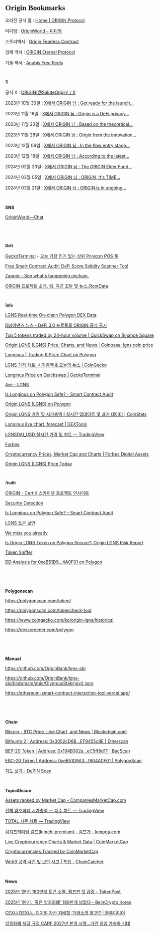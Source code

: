 <head>
<body>
<h1 style="margin: 0.0px 0.0px 16.1px 0.0px; font: 24.0px Times; -webkit-text-stroke: #000000"><span class="s1"><b>Origin Bookmarks</b><b></b></span></h1>
  
<p class="p2"><span class="s2">오리진 공식 홈 : <a href="https://originworld.org/"><span class="s3">Home | ORIGIN Protocol</span></a></span></p>

<p class="p2"><span class="s2">미디엄 : <a href="https://originworld.medium.com/"><span class="s3">OriginWorld – </span><span class="s4">미디엄</span></a></span></p>
<p class="p3"><span class="s2">스토리백서 : <a href="https://origin-3.gitbook.io/origin-fearless-contract"><span class="s5">Origin Fearless Contract</span></a></span></p>
<p class="p3"><span class="s2">경제 백서 : <a href="https://origin-3.gitbook.io/origin-eternal-protocol"><span class="s5">ORIGIN Eternal Protocol</span></a></span></p>
<p class="p3"><span class="s2">기술 백서 : <a href="https://origin-5.gitbook.io/anubis-free-reels"><span class="s5">Anubis Free Reels</span></a></span></p>
<p class="p4"><span class="s1"></span><br></p>
<h3 style="margin: 0.0px 0.0px 14.0px 0.0px; font: 14.0px Times; -webkit-text-stroke: #000000"><span class="s1"><b>X</b><b></b></span></h3>
<p class="p2"><span class="s6">공식 X : <a href="https://x.com/SaluteOrigin"><span class="s7">ORIGIN(@SaluteOrigin) / X</span></a></span></p>
<p class="p2"><span class="s8">2023년 10월 30일 : <a href="https://x.com/SaluteOrigin/status/1718888173244453181"><span class="s3">X</span><span class="s4">에서</span><span class="s3"> ORIGIN </span><span class="s4">님</span><span class="s3"> : Get ready for the launch…</span></a></span></p>
<p class="p2"><span class="s8">2023년 11월 16일 : <a href="https://x.com/SaluteOrigin/status/1724922219682242967"><span class="s3">X</span><span class="s4">에서</span><span class="s3"> ORIGIN </span><span class="s4">님</span><span class="s3"> : Origin is a DeFi privacy…</span></a></span></p>
<p class="p2"><span class="s8">2023년 11월 20일 : <a href="https://x.com/SaluteOrigin/status/1726316443355304088"><span class="s3">X</span><span class="s4">에서</span><span class="s3"> ORIGIN </span><span class="s4">님</span><span class="s3"> : Based on the theoretical…</span></a></span></p>
<p class="p2"><span class="s8">2023년 11월 28일 : <a href="https://x.com/SaluteOrigin/status/1729505194268872716"><span class="s3">X</span><span class="s4">에서</span><span class="s3"> ORIGIN </span><span class="s4">님</span><span class="s3"> : Origin from the innovation…</span></a></span></p>
<p class="p2"><span class="s8">2023년 12월 06일 : <a href="https://x.com/SaluteOrigin/status/1732117082962264266"><span class="s3">X</span><span class="s4">에서</span><span class="s3"> ORIGIN </span><span class="s4">님</span><span class="s3"> : In the flow entry stage…</span></a></span></p>
<p class="p2"><span class="s8">2023년 12월 18일 : <a href="https://x.com/SaluteOrigin/status/1736676123986301263"><span class="s3">X</span><span class="s4">에서</span><span class="s3"> ORIGIN </span><span class="s4">님</span><span class="s3"> : According to the latest…</span></a></span></p>
<p class="p2"><span class="s8">2024년 02월 23일 : <a href="https://x.com/SaluteOrigin/status/1760955559581474907"><span class="s3">X</span><span class="s4">에서</span><span class="s3"> ORIGIN </span><span class="s4">님</span><span class="s3"> : The ORIGIN Elder Fund…</span></a></span></p>
<p class="p2"><span class="s8">2024년 03월 05일 : <a href="https://x.com/SaluteOrigin/status/1764958425757458591"><span class="s3">X</span><span class="s4">에서</span><span class="s3"> ORIGIN </span><span class="s4">님</span><span class="s3"> : ORIGIN, It's TIME…</span></a></span></p>
<p class="p2"><span class="s8">2024년 03월 21일 : <a href="https://x.com/SaluteOrigin/status/1770771929172935011"><span class="s3">X</span><span class="s4">에서</span><span class="s3"> ORIGIN </span><span class="s4">님</span><span class="s3"> : ORIGIN is in ongoing…</span></a></span></p>
<p class="p4"><span class="s1"></span><br></p>
<p class="p5"><span class="s1"><b>SNS</b><b></b></span></p>
<p class="p2"><span class="s9"><a href="https://web.telegram.org/a/#-1001916328810">OriginWorld—Chat</a></span></p>
<p class="p6"><span class="s9"></span><br></p>
<p class="p7"><span class="s1"></span><br></p>
<h3 style="margin: 0.0px 0.0px 14.0px 0.0px; font: 14.0px Times; -webkit-text-stroke: #000000"><span class="s1"><b>Defi</b><b></b></span></h3>
<p class="p2"><span class="s9"><a href="https://www.geckoterminal.com/ko/polygon_pos/pools">GeckoTerminal</a> - <a href="https://www.geckoterminal.com/ko/polygon_pos/pools"><span class="s10">오늘</span> <span class="s10">가장</span> <span class="s10">인기</span> <span class="s10">있는</span> <span class="s10">상위</span> Polygon POS <span class="s10">풀</span></a></span></p>
<p class="p2"><span class="s9"><a href="https://de.fi/scanner">Free Smart Contract Audit: DeFi Score Solidity Scanner Tool</a></span></p>
<p class="p2"><span class="s9"><a href="https://zapper.xyz/?trendingType=trending">Zapper - See what's happening onchain.</a></span></p>
<p class="p2"><span class="s9"><a href="https://ko.rootdata.com/Projects/detail/ORIGIN?k=MTU5NTY%3D">ORIGIN <span class="s10">프로젝트</span> <span class="s10">소개</span>, <span class="s10">팀</span>, <span class="s10">자금</span> <span class="s10">조달</span> <span class="s10">및</span> <span class="s10">뉴스</span>_RootData</a></span></p>
<p class="p4"><span class="s1"></span><br></p>
<h3 style="margin: 0.0px 0.0px 14.0px 0.0px; font: 14.0px Times; -webkit-text-stroke: #000000"><span class="s1"><b>Info</b><b></b></span></h3>
<p class="p2"><span class="s9"><a href="https://dex.coinmarketcap.com/token/polygon/0xeb51d9a39ad5eef215dc0bf39a8821ff804a0f01/">LGNS Real-time On-chain Polygon DEX Data</a></span></p>
<p class="p2"><span class="s9"><a href="https://www.binance.com/en/square/post/03-16-2024-defi-3-0-origin-5466478430618?ref=527648310&amp;utm_campaign=app_share_link&amp;utm_source=telegram">D바이낸스 뉴스 - DeFi 3.0 <span class="s10">프로토콜</span> ORIGIN <span class="s10">공식</span> <span class="s10">출시</span></a></span></p>
<p class="p2"><span class="s9"><a href="https://www.binance.com/en/square/post/10617615368202">Top 5 tokens traded by 24-hour volume | QuickSwap on Binance Square</a></span></p>
<p class="p2"><span class="s9"><a href="https://www.coinbase.com/price/origin-lgns">Origin LGNS (LGNS) Price, Charts, and News | Coinbase: lgns coin price</a></span></p>
<p class="p2"><span class="s9"><a href="https://web3.okx.com/token/polygon/0xeb51d9a39ad5eef215dc0bf39a8821ff804a0f01">Longinus | Trading &amp; Price Chart on Polygon</a></span></p>
<p class="p2"><span class="s9"><a href="https://www.coingecko.com/ko/%EC%BD%94%EC%9D%B8/origin-lgns">LGNS <span class="s10">가격</span> <span class="s10">차트</span>, <span class="s10">시가총액</span> &amp; <span class="s10">오늘의</span> <span class="s10">뉴스</span> | CoinGecko</a></span></p>
<p class="p2"><span class="s9"><a href="https://www.geckoterminal.com/polygon_pos/pools/0x882df4b0fb50a229c3b4124eb18c759911485bfb">Longinus Price on Quickswap | GeckoTerminal</a></span></p>
<p class="p2"><span class="s9"><a href="https://ave.ai/token/0xeb51d9a39ad5eef215dc0bf39a8821ff804a0f01-polygon?from=Home">Ave - LGNS</a></span></p>
<p class="p2"><span class="s9"><a href="https://de.fi/scanner/contract/0xeb51d9a39ad5eef215dc0bf39a8821ff804a0f01?chainId=plg">Is Longinus on Polygon Safe? - Smart Contract Audit</a></span></p>
<p class="p2"><span class="s9"><a href="https://zapper.xyz/token/polygon/0xeb51d9a39ad5eef215dc0bf39a8821ff804a0f01/LGNS/details?tab=overview">Origin LGNS (LGNS) on Polygon</a></span></p>
<p class="p2"><span class="s9"><a href="https://coinstats.app/ko/coins/origin-lgns/">Origin LGNS <span class="s10">가격</span> <span class="s10">및</span> <span class="s10">시가총액</span> | <span class="s10">실시간</span> <span class="s10">업데이트</span> <span class="s10">및</span> <span class="s10">과거</span> <span class="s10">데이터</span> | CoinStats</a></span></p>
<p class="p2"><span class="s9"><a href="https://www.dextools.io/app/en/polygon/pair-explorer/0x882df4b0fb50a229c3b4124eb18c759911485bfb?t=1754966005100">Longinus live chart, forecast | DEXTools</a></span></p>
<p class="p2"><span class="s9"><a href="https://kr.tradingview.com/symbols/LGNSDAI_882DF4.USD/?asset=base&amp;exchange=QUICKSWAP&amp;timeframe=ALL">LGNSDAI_USD <span class="s10">실시간</span> <span class="s10">가격</span> <span class="s10">및</span> <span class="s10">차트</span> — TradingView</a></span></p>
<p class="p2"><span class="s9"><a href="https://www.forbes.com/">Forbes</a></span></p>
<p class="p2"><span class="s9"><a href="https://www.forbes.com/digital-assets/crypto-prices/?page=142&amp;sh=553595112478">Cryptocurrency Prices, Market Cap and Charts | Forbes Digital Assets</a></span></p>
<p class="p2"><span class="s9"><a href="https://www.forbes.com/digital-assets/assets/origin-lgns-lgns/">Origin LGNS (LGNS) Price Today</a></span></p>
<p class="p4"><span class="s1"></span><br></p>
<h3 style="margin: 0.0px 0.0px 14.0px 0.0px; font: 14.0px Times; -webkit-text-stroke: #000000"><span class="s1"><b>Audit</b><b></b></span></h3>
<p class="p2"><span class="s9"><a href="https://skynet.certik.com/ko/projects/origin#code-security">ORIGIN - CertiK <span class="s10">스카이넷</span> <span class="s10">프로젝트</span> <span class="s10">인사이트</span></a></span></p>
<p class="p2"><span class="s9"><a href="https://tokensecurity.tptool.pro/?locale=en&amp;utm_source=tokenpocket#/?address=0xeb51d9a39ad5eef215dc0bf39a8821ff804a0f01&amp;ns=ethereum&amp;chain_id=137&amp;blockchain_id=18">Security Detection</a></span></p>
<p class="p2"><span class="s9"><a href="https://de.fi/scanner/contract/0xeb51d9a39ad5eef215dc0bf39a8821ff804a0f01?chainId=plg">Is Longinus on Polygon Safe? - Smart Contract Audit</a></span></p>
<p class="p2"><span class="s9"><a href="https://gopluslabs.io/token-security/137/0xeb51d9a39ad5eef215dc0bf39a8821ff804a0f01">LGNS <span class="s10">토큰</span> <span class="s10">보안</span></a></span></p>
<p class="p2"><span class="s9"><a href="https://www.cyberscope.io/cyberscan?chainId=137&amp;address=0xeb51d9a39ad5eef215dc0bf39a8821ff804a0f01#security">We miss you already</a></span></p>
<p class="p2"><span class="s9"><a href="https://check.quillai.network/polygon/0xeb51d9a39ad5eef215dc0bf39a8821ff804a0f01">Is Origin LGNS Token on Polygon Secure?: Origin LGNS Risk Report</a></span></p>
<p class="p2"><span class="s9"><a href="https://tokensniffer.com/token/poly/0xeb51d9a39ad5eef215dc0bf39a8821ff804a0f01">Token Sniffer</a></span></p>
<p class="p2"><span class="s9"><a href="https://dapp.webacy.com/dyor/address/0xeB51D9A39AD5EEF215dC0Bf39a8821ff804A0F01?chain=pol">DD Analysis for 0xeB51D9...4A0F01 on Polygon</a></span></p>
<p class="p6"><span class="s9"></span><br></p>
<p class="p6"><span class="s9"></span><br></p>
<p class="p8"><span class="s1"><b>Polygonscan</b><b></b></span></p>
<p class="p9"><span class="s9"><a href="https://polygonscan.com/token/0xeB51D9A39AD5EEF215dC0Bf39a8821ff804A0F01#balances">https://polygonscan.com/token/<span class="s11"></span></a></span></p>
<p class="p9"><span class="s9"><a href="https://polygonscan.com/tokencheck-tool">https://polygonscan.com/tokencheck-tool<span class="s11"></span></a></span></p>
<p class="p9"><span class="s9"><a href="https://www.coingecko.com/ko/%EC%BD%94%EC%9D%B8/origin-lgns/historical_data?start=2025-07-13&amp;end=2025-08-12">https://www.coingecko.com/ko/origin-lgns/historical<span class="s11"></span></a></span></p>
<p class="p9"><span class="s9"><a href="https://dexscreener.com/polygon/0x882df4b0fb50a229c3b4124eb18c759911485bfb">https://dexscreener.com/polygon<span class="s11"></span></a></span></p>
<p class="p6"><span class="s9"></span><br></p>
<p class="p6"><span class="s9"></span><br></p>
<p class="p8"><span class="s1"><b>Manual</b><b></b></span></p>
<p class="p9"><span class="s9"><a href="https://github.com/OriginBank/lgns-abi">https://github.com/OriginBank/lgns-abi<span class="s11"></span></a></span></p>
<p class="p10"><span class="s1"><a href="https://github.com/OriginBank/lgns-abi/blob/main/abis/OlympusStakingv2.json">https://github.com/OriginBank/lgns-abi/blob/main/abis/OlympusStakingv2.json<span class="s12"></span></a></span></p>
<p class="p10"><span class="s1"><a href="https://ethereum-smart-contract-interaction-tool.vercel.app/">https://ethereum-smart-contract-interaction-tool.vercel.app/<span class="s12"></span></a></span></p>
<p class="p6"><span class="s9"></span><br></p>
<p class="p6"><span class="s9"></span><br></p>
<p class="p8"><span class="s1"><b>Chain</b><b></b></span></p>
<p class="p9"><span class="s9"><a href="https://www.blockchain.com/explorer/assets/btc">Bitcoin - BTC Price, Live Chart, and News | Blockchain.com<span class="s11"></span></a></span></p>
<p class="p9"><span class="s9"><a href="https://etherscan.io/address/0x3052cD6BF951449A984fe4B5a38B46AEF9455c8E#tokentxns">Bithumb 2 | Address: 0x3052cD6B...EF9455c8E | Etherscan<span class="s11"></span></a></span></p>
<p class="p9"><span class="s9"><a href="https://bscscan.com/token/0x194B302a4b0a79795Fb68E2ADf1B8c9eC5ff8d1F#balances">BEP-20 Token | Address: 0x194B302a...eC5ff8d1F | BscScan<span class="s11"></span></a></span></p>
<p class="p9"><span class="s9"><a href="https://polygonscan.com/token/0xeB51D9A39AD5EEF215dC0Bf39a8821ff804A0F01#balances">ERC-20 Token | Address: 0xeB51D9A3...f804A0F01 | PolygonScan<span class="s11"></span></a></span></p>
<p class="p9"><span class="s10"><a href="https://depinscan.io/ko/map-view">지도<span class="s13"> </span><span class="s11">보기</span><span class="s13"> - DePIN Scan</span></a></span></p>
<p class="p11"><span class="s1"><b></b></span><br></p>
<p class="p5"><span class="s1"><b>Topic&amp;Issue</b><b></b></span></p>
<p class="p2"><span class="s9"><a href="https://companiesmarketcap.com/assets-by-market-cap/#google_vignette">Assets ranked by Market Cap - CompaniesMarketCap.com</a></span></p>
<p class="p2"><span class="s10"><a href="https://kr.tradingview.com/symbols/TOTAL/?timeframe=60M">전체<span class="s14"> </span><span class="s9">암호화폐</span><span class="s14"> </span><span class="s9">시가총액</span><span class="s14"> — </span><span class="s9">지수</span><span class="s14"> </span><span class="s9">차트</span><span class="s14"> — TradingView</span></a></span></p>
<p class="p2"><span class="s9"><a href="https://kr.tradingview.com/symbols/TOTAL/seasonals/">TOTAL <span class="s10">시즌</span> <span class="s10">차트</span> — TradingView</a></span></p>
<p class="p2"><span class="s10"><a href="https://kimpga.com/">김치프리미엄<span class="s14"> </span><span class="s9">김프</span><span class="s14">(kimchi premium) - </span><span class="s9">김프가</span><span class="s14"> - kimpga.com</span></a></span></p>
<p class="p2"><span class="s9"><a href="https://coinmarketcap.com/charts/">Live Cryptocurrency Charts &amp; Market Data | CoinMarketCap</a></span></p>
<p class="p2"><span class="s9"><a href="https://coinmarketcap.com/charts/number-of-cryptocurrencies-tracked/">Cryptocurrencies Tracked by CoinMarketCap</a></span></p>
<p class="p9"><span class="s9"><a href="https://www.chaincatcher.com/ko/special/152">Web3 <span class="s15">공격</span><span class="s11"> </span><span class="s15">사건</span><span class="s11"> </span><span class="s15">및</span><span class="s11"> </span><span class="s15">보안</span><span class="s11"> </span><span class="s15">사고</span><span class="s11"> | </span><span class="s15">특집</span><span class="s11"> - ChainCatcher</span></a></span></p>
<p class="p4"><span class="s1"></span><br></p>
<p class="p5"><span class="s1"><b>News</b><b></b></span></p>
<p class="p2"><span class="s9"><a href="https://www.tokenpost.kr/news/cryptocurrency/244186">2025<span class="s10">년</span> 1<span class="s10">분기</span> 180<span class="s10">만개</span> <span class="s10">토큰</span> <span class="s10">소멸</span>, <span class="s10">펌프펀</span> <span class="s10">탓</span> <span class="s10">급증</span> - TokenPost</a></span></p>
<p class="p2"><span class="s9"><a href="https://kr.beincrypto.com/base-news/108942/">2025<span class="s10">년</span> 1<span class="s10">분기</span>, '<span class="s10">죽은</span> <span class="s10">암호화폐</span>' 180<span class="s10">만개</span> <span class="s10">넘었다</span> - BeinCrypto Korea</a></span></p>
<p class="p12"><span class="s14"><a href="https://www.blockmedia.co.kr/archives/921759#google_vignette">CEX<span class="s10">냐</span><span class="s9"> DEX</span><span class="s10">냐</span><span class="s9">…</span><span class="s10">디지털</span><span class="s9"> </span><span class="s10">자산</span><span class="s9"> </span><span class="s10">지배할</span><span class="s9"> ‘</span><span class="s10">거래소의</span><span class="s9"> </span><span class="s10">왕</span><span class="s9">’</span><span class="s10">은</span><span class="s9">? | </span><span class="s10">블록미디어</span></a></span></p>
<p class="p12"><span class="s9"><a href="https://news.zum.com/articles/99398575/%EC%95%94%ED%98%B8%ED%99%94%ED%8F%90-%EC%84%B8%EA%B8%88-%EA%B7%9C%EC%A0%95-carf-2027%EB%85%84-%EB%B3%B8%EA%B2%A9-%EC%8B%9C%ED%96%89-%EA%B8%B0%EA%B4%80-%EC%9C%A0%EC%9E%85-%EA%B0%80%EC%86%8D%ED%99%94-%EA%B8%B0%EB%8C%80">암호화폐 <span class="s10">세금</span> <span class="s10">규정</span> CARF 2027<span class="s10">년</span> <span class="s10">본격</span> <span class="s10">시행</span>…<span class="s10">기관</span> <span class="s10">유입</span> <span class="s10">가속화</span> <span class="s10">기대</span></a></span></p>
<p class="p6"><span class="s9"></span><br></p>
<p class="p6"><span class="s9"></span><br></p>
</body>
</html>
